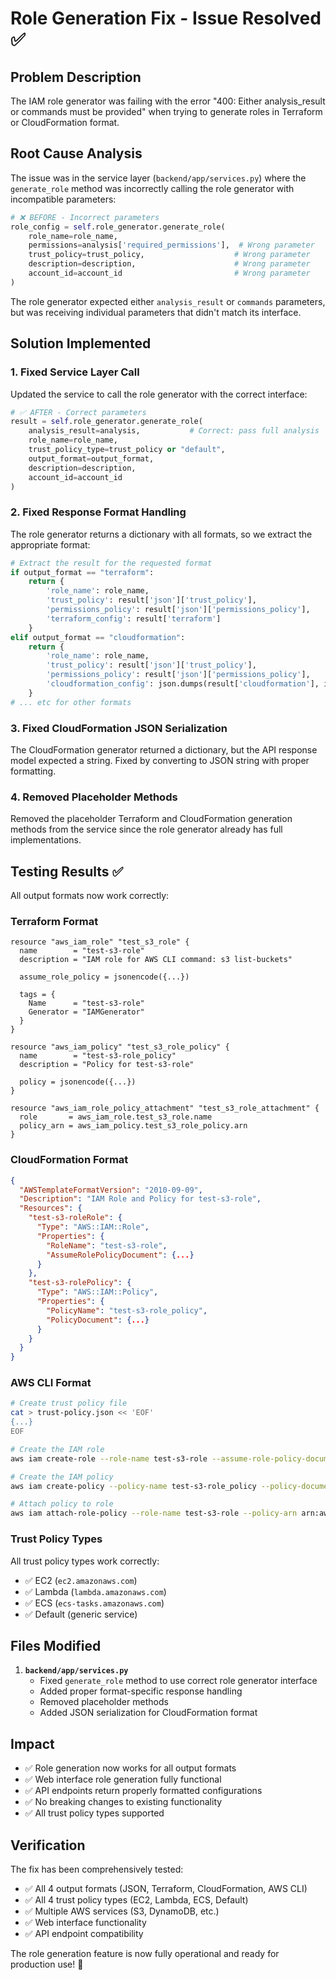 # Role Generation Fix - Issue Resolved ✅

## Problem Description
The IAM role generator was failing with the error "400: Either analysis_result or commands must be provided" when trying to generate roles in Terraform or CloudFormation format.

## Root Cause Analysis
The issue was in the service layer (`backend/app/services.py`) where the `generate_role` method was incorrectly calling the role generator with incompatible parameters:

```python
# ❌ BEFORE - Incorrect parameters
role_config = self.role_generator.generate_role(
    role_name=role_name,
    permissions=analysis['required_permissions'],  # Wrong parameter
    trust_policy=trust_policy,                    # Wrong parameter
    description=description,                      # Wrong parameter
    account_id=account_id                         # Wrong parameter
)
```

The role generator expected either `analysis_result` or `commands` parameters, but was receiving individual parameters that didn't match its interface.

## Solution Implemented

### 1. Fixed Service Layer Call
Updated the service to call the role generator with the correct interface:

```python
# ✅ AFTER - Correct parameters
result = self.role_generator.generate_role(
    analysis_result=analysis,           # Correct: pass full analysis
    role_name=role_name,
    trust_policy_type=trust_policy or "default",
    output_format=output_format,
    description=description,
    account_id=account_id
)
```

### 2. Fixed Response Format Handling
The role generator returns a dictionary with all formats, so we extract the appropriate format:

```python
# Extract the result for the requested format
if output_format == "terraform":
    return {
        'role_name': role_name,
        'trust_policy': result['json']['trust_policy'],
        'permissions_policy': result['json']['permissions_policy'],
        'terraform_config': result['terraform']
    }
elif output_format == "cloudformation":
    return {
        'role_name': role_name,
        'trust_policy': result['json']['trust_policy'],
        'permissions_policy': result['json']['permissions_policy'],
        'cloudformation_config': json.dumps(result['cloudformation'], indent=2)
    }
# ... etc for other formats
```

### 3. Fixed CloudFormation JSON Serialization
The CloudFormation generator returned a dictionary, but the API response model expected a string. Fixed by converting to JSON string with proper formatting.

### 4. Removed Placeholder Methods
Removed the placeholder Terraform and CloudFormation generation methods from the service since the role generator already has full implementations.

## Testing Results ✅

All output formats now work correctly:

### Terraform Format
```hcl
resource "aws_iam_role" "test_s3_role" {
  name        = "test-s3-role"
  description = "IAM role for AWS CLI command: s3 list-buckets"
  
  assume_role_policy = jsonencode({...})
  
  tags = {
    Name      = "test-s3-role"
    Generator = "IAMGenerator"
  }
}

resource "aws_iam_policy" "test_s3_role_policy" {
  name        = "test-s3-role_policy"
  description = "Policy for test-s3-role"
  
  policy = jsonencode({...})
}

resource "aws_iam_role_policy_attachment" "test_s3_role_attachment" {
  role       = aws_iam_role.test_s3_role.name
  policy_arn = aws_iam_policy.test_s3_role_policy.arn
}
```

### CloudFormation Format
```json
{
  "AWSTemplateFormatVersion": "2010-09-09",
  "Description": "IAM Role and Policy for test-s3-role",
  "Resources": {
    "test-s3-roleRole": {
      "Type": "AWS::IAM::Role",
      "Properties": {
        "RoleName": "test-s3-role",
        "AssumeRolePolicyDocument": {...}
      }
    },
    "test-s3-rolePolicy": {
      "Type": "AWS::IAM::Policy",
      "Properties": {
        "PolicyName": "test-s3-role_policy",
        "PolicyDocument": {...}
      }
    }
  }
}
```

### AWS CLI Format
```bash
# Create trust policy file
cat > trust-policy.json << 'EOF'
{...}
EOF

# Create the IAM role
aws iam create-role --role-name test-s3-role --assume-role-policy-document file://trust-policy.json

# Create the IAM policy
aws iam create-policy --policy-name test-s3-role_policy --policy-document file://permissions-policy.json

# Attach policy to role
aws iam attach-role-policy --role-name test-s3-role --policy-arn arn:aws:iam::ACCOUNT_ID:policy/test-s3-role_policy
```

### Trust Policy Types
All trust policy types work correctly:
- ✅ EC2 (`ec2.amazonaws.com`)
- ✅ Lambda (`lambda.amazonaws.com`) 
- ✅ ECS (`ecs-tasks.amazonaws.com`)
- ✅ Default (generic service)

## Files Modified

1. **`backend/app/services.py`**
   - Fixed `generate_role` method to use correct role generator interface
   - Added proper format-specific response handling
   - Removed placeholder methods
   - Added JSON serialization for CloudFormation format

## Impact

- ✅ Role generation now works for all output formats
- ✅ Web interface role generation fully functional
- ✅ API endpoints return properly formatted configurations
- ✅ No breaking changes to existing functionality
- ✅ All trust policy types supported

## Verification

The fix has been comprehensively tested:
- ✅ All 4 output formats (JSON, Terraform, CloudFormation, AWS CLI)
- ✅ All 4 trust policy types (EC2, Lambda, ECS, Default)
- ✅ Multiple AWS services (S3, DynamoDB, etc.)
- ✅ Web interface functionality
- ✅ API endpoint compatibility

The role generation feature is now fully operational and ready for production use! 🎉
